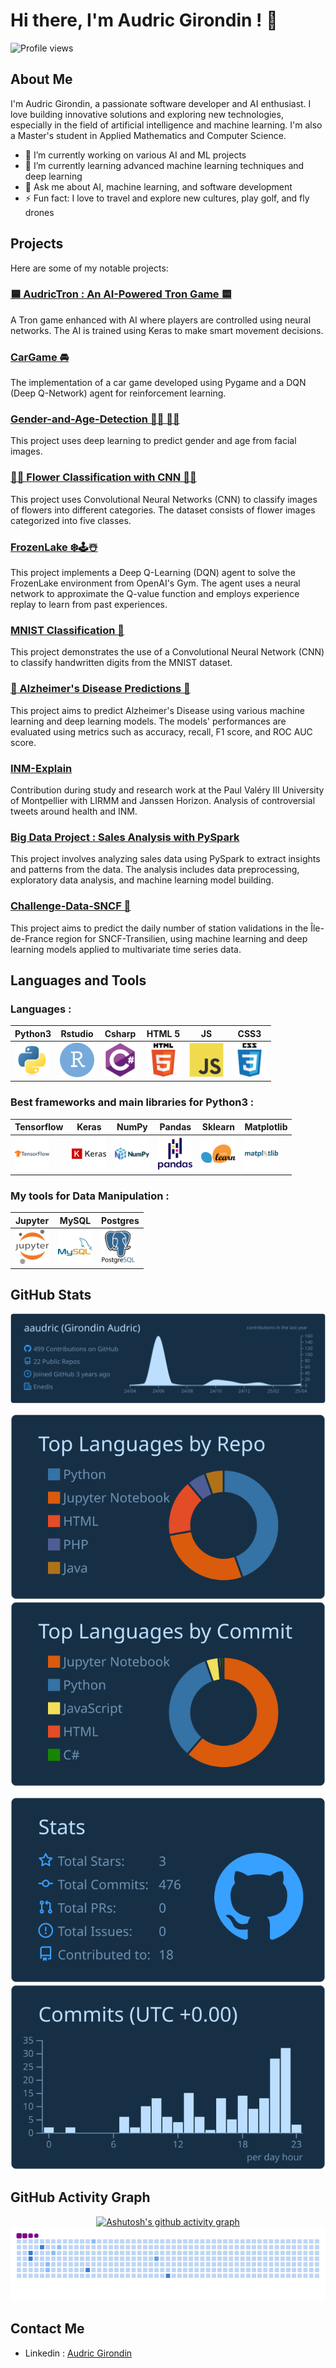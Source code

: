 # Hi there, I'm Audric Girondin ! 👋

![Profile views](https://komarev.com/ghpvc/?username=aaudric&style=for-the-badge&color=blue)

## About Me

I'm Audric Girondin, a passionate software developer and AI enthusiast. I love building innovative solutions and exploring new technologies, especially in the field of artificial intelligence and machine learning. I'm also a Master's student in Applied Mathematics and Computer Science.

- 🔭 I’m currently working on various AI and ML projects
- 🌱 I’m currently learning advanced machine learning techniques and deep learning
- 💬 Ask me about AI, machine learning, and software development
- ⚡ Fun fact: I love to travel and explore new cultures, play golf, and fly drones

## Projects

Here are some of my notable projects:

### [🟦 AudricTron : An AI-Powered Tron Game 🟨](https://github.com/aaudric/audricTron)
A Tron game enhanced with AI where players are controlled using neural networks. The AI is trained using Keras to make smart movement decisions.

### [CarGame 🚘](https://github.com/aaudric/CarGame)
The implementation of a car game developed using Pygame and a DQN (Deep Q-Network) agent for reinforcement learning. 

### [Gender-and-Age-Detection 👴🏼 👵🏼](https://github.com/aaudric/Gender-and-Age-Detection)
This project uses deep learning to predict gender and age from facial images.

### [🌹🌻 Flower Classification with CNN 🌼🌺](https://github.com/aaudric/Flower-Classification-with-CNN)
This project uses Convolutional Neural Networks (CNN) to classify images of flowers into different categories. The dataset consists of flower images categorized into five classes.

### [FrozenLake ❄️🕹️☃️](https://github.com/aaudric/FrozenLake)
This project implements a Deep Q-Learning (DQN) agent to solve the FrozenLake environment from OpenAI's Gym. The agent uses a neural network to approximate the Q-value function and employs experience replay to learn from past experiences.

### [MNIST Classification 🔢](https://github.com/aaudric/MNIST)
This project demonstrates the use of a Convolutional Neural Network (CNN) to classify handwritten digits from the MNIST dataset.

### [🤯 Alzheimer's Disease Predictions 🧠](https://github.com/aaudric/Alzheimer-s-Disease-Predicctions)
This project aims to predict Alzheimer's Disease using various machine learning and deep learning models. The models' performances are evaluated using metrics such as accuracy, recall, F1 score, and ROC AUC score.

### [INM-Explain](https://github.com/alyasltd/TER-2023-2024-Visualisations_de_tweets_controverses)
Contribution during study and research work at the Paul Valéry III University of Montpellier with LIRMM and Janssen Horizon. Analysis of controversial tweets around health and INM.

### [Big Data Project : Sales Analysis with PySpark](https://github.com/aaudric/Projet-Big-Data)
This project involves analyzing sales data using PySpark to extract insights and patterns from the data. The analysis includes data preprocessing, exploratory data analysis, and machine learning model building.

### [Challenge-Data-SNCF 🚉](https://github.com/aaudric/Challenge-Data-SNCF)
This project aims to predict the daily number of station validations in the Île-de-France region for SNCF-Transilien, using machine learning and deep learning models applied to multivariate time series data.

## Languages and Tools 
<div>

### Languages :
| Python3 | Rstudio | Csharp | HTML 5 | JS | CSS3 |
|----------|----------|----------|----------|----------|----------|
|  <img src="logo/python-original.svg" title="Python"  alt="Python" width="55" height="55"/> | <img src="logo/rstudio-original.svg" title="Rstudio"  alt="Rstudio" width="55" height="55"/> | <img src="logo/csharp-original.svg" title="C#"  alt="C#" width="55" height="55"/> | <img src="logo/html5-original-wordmark.svg" title="HTML5"  alt="HTML5" width="55" height="55"/> |  <img src="logo/javascript-original.svg" title="JavaScript" alt="JavaScript" width="55" height="55"/> | <img src="logo/css3-original-wordmark.svg" title="CSS3" alt="CSS3" width="55" height="55"/> | 

  

### Best frameworks and main libraries for Python3 :

| Tensorflow | Keras | NumPy | Pandas | Sklearn | Matplotlib | 
|----------|----------|----------|----------|----------|----------|
|  <img src="logo/tensorflow-original-wordmark.svg" title="Tensorflow"  alt="Tensorflow" width="55" height="55"/>|  <img src="logo/keras-original-wordmark.svg" title="keras"  alt="keras" width="55" height="55"/>|  <img src="logo/numpy-original-wordmark.svg" title="Numpy" alt="Numpy" width="55" height="55"/>|  <img src="logo/pandas-original-wordmark.svg" title="Pandas" alt="Pandas" width="55" height="55"/>|  <img src="logo/scikitlearn-original.svg" title="sklearn" alt="sklearn" width="55" height="55"/>|  <img src="logo/matplotlib-original-wordmark.svg" title="matplotlib" alt="matplotlib" width="55" height="55"/>|


### My tools for Data Manipulation :

Jupyter | MySQL | Postgres |
|----------|----------|----------|
|<img src="logo/jupyter-original-wordmark.svg" title="Jupiter" alt="Jupiter" width="55" height="55"/>|<img src="logo/mysql-original-wordmark.svg" title="MySQL" alt="MySQL" width="55" height="55"/>|<img src="logo/postgresql-original-wordmark.svg" title="pg" alt="pg" width="55" height="55"/>|



## GitHub Stats
<div align="center">
  
[![](https://raw.githubusercontent.com/aaudric/aaudric/main/profile-summary-card-output/prussian/0-profile-details.svg)](https://github.com/vn7n24fzkq/github-profile-summary-cards)

[![](https://raw.githubusercontent.com/aaudric/aaudric/main/profile-summary-card-output/prussian/1-repos-per-language.svg)](https://github.com/vn7n24fzkq/github-profile-summary-cards)
[![](https://raw.githubusercontent.com/aaudric/aaudric/main/profile-summary-card-output/prussian/2-most-commit-language.svg)](https://github.com/vn7n24fzkq/github-profile-summary-cards)

[![](https://raw.githubusercontent.com/aaudric/aaudric/main/profile-summary-card-output/prussian/3-stats.svg)](https://github.com/vn7n24fzkq/github-profile-summary-cards)
[![](https://raw.githubusercontent.com/aaudric/aaudric/main/profile-summary-card-output/prussian/4-productive-time.svg)](https://github.com/vn7n24fzkq/github-profile-summary-cards)

</div>


## GitHub Activity Graph
<p align="center">
    <a href="https://github.com/ashutosh00710/github-readme-activity-graph">
        <img src="https://github-readme-activity-graph.vercel.app/graph?username=aaudric&theme=react-dark" alt="Ashutosh's github activity graph">
    </a>
    <br>
    <img src="https://github.com/aaudric/aaudric/blob/output/ocean.gif" alt="snake animation">
</p>

## Contact Me

- Linkedin : [Audric Girondin](https://www.linkedin.com/in/audric-girondin/) 




